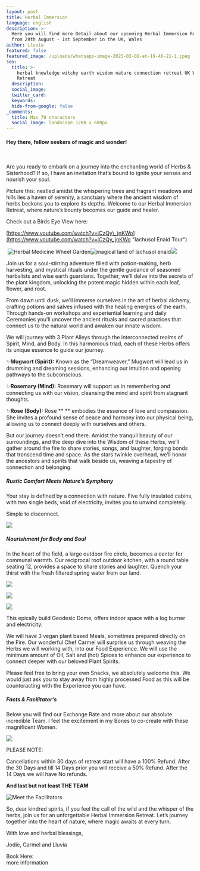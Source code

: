 ```yaml
---
layout: post
title: Herbal Immersion
language: english
description: >-
  Here you will find more Detail about our upcoming Herbal Immersion Retreat
  from 29th August - 1st September in the UK, Wales
author: Lluvia
featured: false
featured_image: /uploads/whatsapp-image-2025-02-02-at-19-46-21-1.jpeg
seo:
  title: >-
    herbal knowledge witchy earth wisdom nature connection retreat UK Womens
    Retreat
  description:
  social_image:
  twitter_card:
  keywords:
  hide-from-google: false
_comments:
  title: Max 70 characters
  social_image: landscape 1200 x 600px
---
```

#### Hey there, fellow seekers of magic and wonder!

&nbsp;

Are you ready to embark on a journey into the enchanting world of Herbs & Sisterhood? If so, I have an invitation that’s bound to ignite your senses and nourish your soul.

Picture this: nestled amidst the whispering trees and fragrant meadows and hills lies a haven of serenity, a sanctuary where the ancient wisdom of herbs beckons you to explore its depths. Welcome to our Herbal Immersion Retreat, where nature’s bounty becomes our guide and healer.

Check out a Birds Eye View here:

[https://www.youtube.com/watch?v=iCzQy\_jnKWo](https://www.youtube.com/watch?v=iCzQy_jnKWo "Iachusol Enaid Tour")

&nbsp;![Herbal Medicine Wheel Garden](/uploads/mandala-2022-1.jpeg)![magical land of lachusol enaid](/uploads/iachusol-enaid-towards-valley-1.jpg)![](/uploads/tree-in-corner-of-valley-2.jpg)

Join us for a soul-stirring adventure filled with potion-making, herb harvesting, and mystical rituals under the gentle guidance of seasoned herbalists and wise earth guardians. Together, we’ll delve into the secrets of the plant kingdom, unlocking the potent magic hidden within each leaf, flower, and root.

From dawn until dusk, we’ll immerse ourselves in the art of herbal alchemy, crafting potions and salves infused with the healing energies of the earth. Through hands-on workshops and experiential learning and daily Ceremonies you’ll uncover the ancient rituals and sacred practices that connect us to the natural world and awaken our innate wisdom.

We will journey with 3 Plant Alleys through the interconnected realms of Spirit, Mind, and Body. In this harmonious triad, each of these Herbs offers its unique essence to guide our journey.

✨**Mugwort (Spirit):** Known as the “Dreamweaver,” Mugwort will lead us in drumming and dreaming sessions, enhancing our intuition and opening pathways to the subconscious.

✨**Rosemary (Mind):** Rosemary will support us in remembering and connecting us with our vision, cleansing the mind and spirit from stagnant thoughts.

✨**Rose (Body):** Rose \*\* \*\* embodies the essence of love and compassion. She invites a profound sense of peace and harmony into our physical being, allowing us to connect deeply with ourselves and others.

But our journey doesn’t end there. Amidst the tranquil beauty of our surroundings, and the deep dive into the Wisdom of these Herbs, we’ll gather around the fire to share stories, songs, and laughter, forging bonds that transcend time and space. As the stars twinkle overhead, we’ll honor the ancestors and spirits that walk beside us, weaving a tapestry of connection and belonging.

##### Rustic Comfort Meets Nature’s Symphony

Your stay is defined by a connection with nature. Five fully insulated cabins, with two single beds, void of electricity, invites you to unwind completely.

Simple to disconnect.

![](/uploads/inside-hydrangea-pod.jpg)

##### Nourishment for Body and Soul

In the heart of the field, a large outdoor fire circle, becomes a center for communal warmth.  Our reciprocal roof outdoor kitchen, with a round table seating 12, provides a space to share stories and laughter. Quench your thirst with the fresh filtered spring water from our land.

![](/uploads/kitchen-large-pano.jpg)

![](/uploads/whatsapp-image-2024-04-28-at-18-09-48-2.jpeg)

![](/uploads/whatsapp-image-2024-04-28-at-18-09-45.jpeg)

This epically build Geodesic Dome, offers indoor space with a log burner and electricity.

We will have 3 vegan plant based Meals, sometimes prepared directly on the Fire. Our wonderful Chef Carmel will surprise us through weaving the Herbs we will working with, into our Food Experience. We will use the minimum amount of Oil, Salt and (hot) Spices to enhance our experience to connect deeper with our beloved Plant Spirits.

Please feel free to bring your own Snacks, we absolutely welcome this. We would just ask you to stay away from highly processed Food as this will be counteracting with the Experience you can have.

##### Facts & Facilitator’s

Below you will find our Exchange Rate and more about our absolute incredible Team. I feel the excitement in my Bones to co-create with these magnificent Women.

![](/uploads/herbal-immersion-1.png)

PLEASE NOTE:

Cancellations within 30 days of retreat start will have a 100% Refund. After the 30 Days and till 14 Days prior you will receive a 50% Refund. After the 14 Days we will have No refunds.

**And last but not least THE TEAM**

![Meet the Facilitators](/uploads/4.png "Meet the Team and lovely Human Beings")

So, dear kindred spirits, if you feel the call of the wild and the whisper of the herbs, join us for an unforgettable Herbal Immersion Retreat. Let’s journey together into the heart of nature, where magic awaits at every turn.

With love and herbal blessings,

Jodie, Carmel and Lluvia

Book Here:<br>more information

&nbsp;

&nbsp;

&nbsp;